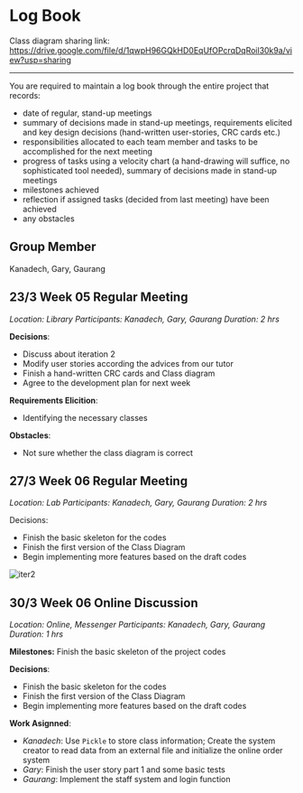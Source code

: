 # Log Book

Class diagram sharing link: https://drive.google.com/file/d/1qwpH96GQkHD0EqUfOPcrqDqRoil30k9a/view?usp=sharing

----

You are required to maintain a log book through the entire project that records:

- date of regular, stand-up meetings
- summary of decisions made in stand-up meetings, requirements elicited and key design decisions (hand-written user-stories, CRC cards etc.)
- responsibilities allocated to each team member and tasks to be accomplished for the next meeting
- progress of tasks using a velocity chart (a hand-drawing will suffice, no sophisticated tool needed), summary of decisions made in stand-up meetings
- milestones achieved
- reflection if assigned tasks (decided from last meeting) have been achieved
- any obstacles

## Group Member

Kanadech, Gary, Gaurang

## 23/3 Week 05 Regular Meeting

*Location: Library*
*Participants: Kanadech, Gary, Gaurang*
*Duration: 2 hrs*

**Decisions**:

- Discuss about iteration 2
- Modify user stories according the advices from our tutor
- Finish a hand-written CRC cards and Class diagram
- Agree to the development plan for next week

**Requirements Elicition**:

- Identifying the necessary classes

**Obstacles**:

- Not sure whether the class diagram is correct

## 27/3 Week 06 Regular Meeting

*Location: Lab*
*Participants: Kanadech, Gary, Gaurang*
*Duration: 2 hrs*

Decisions:

- Finish the basic skeleton for the codes
- Finish the first version of the Class Diagram
- Begin implementing more features based on the draft codes

![iter2](/Users/Hangar/Downloads/iter2.png)



## 30/3 Week 06 Online Discussion

*Location: Online, Messenger*
*Participants: Kanadech, Gary, Gaurang*
*Duration: 1 hrs*

**Milestones:** Finish the basic skeleton of the project codes

**Decisions**:

- Finish the basic skeleton for the codes
- Finish the first version of the Class Diagram
- Begin implementing more features based on the draft codes

**Work Asignned**:

- *Kanadech*: Use `Pickle` to store class information; Create the system creator to read data from an external file and initialize the online order system
- *Gary*: Finish the user story part 1 and some basic tests
- *Gaurang*: Implement the staff system and login function

